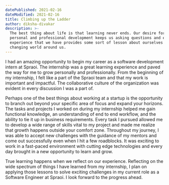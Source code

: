 ```yaml
---
datePublished: 2021-02-16
dateModified: 2021-02-16
title: Climbing up the Ladder
author: diksha-divakar
description: >-
  The best thing about life is that learning never ends. Our desire for both
  personal and professional development keeps us asking questions and each
  experience that we have provides some sort of lesson about ourselves or the
  changing world around us.
---
```


I had an amazing opportunity to begin my career as a software development intern
at Spraoi. The internship was a great learning experience and paved the way for
me to grow personally and professionally. From the beginning of my internship, I
felt like a part of the Spraoi team and that my work is important and impactful.
The collaborative culture of the organization was evident in every discussion I
was a part of.

Perhaps one of the best things about working at a startup is the opportunity to
branch out beyond your specific area of focus and expand your horizons. The
tasks and projects I worked on during my internship helped me gain functional
knowledge, an understanding of end to end workflow, and the ability to tie it up
in business requirements. Every task I pursued allowed me to develop a wide
range of skills vital to my project and made me realize that growth happens
outside your comfort zone. Throughout my journey, I was able to accept new
challenges with the guidance of my mentors and come out successfully even when I
hit a few roadblocks. It was exciting to work in a fast-paced environment with
cutting edge technologies and every day brought in a new opportunity to learn
and grow.

True learning happens when we reflect on our experience. Reflecting on the wide
spectrum of things I have learned from my internship, I plan on applying those
lessons to solve exciting challenges in my current role as a Software Engineer
at Spraoi. I look forward to the progress ahead.
